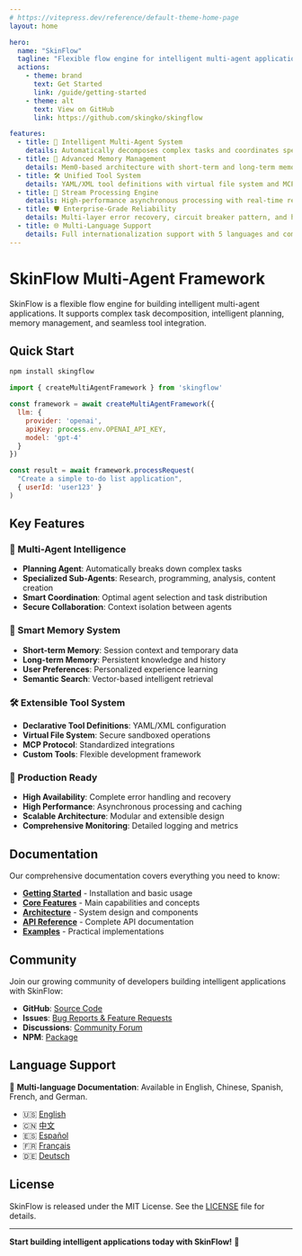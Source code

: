 ```yaml
---
# https://vitepress.dev/reference/default-theme-home-page
layout: home

hero:
  name: "SkinFlow"
  tagline: "Flexible flow engine for intelligent multi-agent applications"
  actions:
    - theme: brand
      text: Get Started
      link: /guide/getting-started
    - theme: alt
      text: View on GitHub
      link: https://github.com/skingko/skingflow

features:
  - title: 🧠 Intelligent Multi-Agent System
    details: Automatically decomposes complex tasks and coordinates specialized agents for optimal performance.
  - title: 💾 Advanced Memory Management
    details: Mem0-based architecture with short-term and long-term memory capabilities.
  - title: 🛠️ Unified Tool System
    details: YAML/XML tool definitions with virtual file system and MCP protocol support.
  - title: 🔄 Stream Processing Engine
    details: High-performance asynchronous processing with real-time response capabilities.
  - title: 🛡️ Enterprise-Grade Reliability
    details: Multi-layer error recovery, circuit breaker pattern, and health monitoring.
  - title: 🌐 Multi-Language Support
    details: Full internationalization support with 5 languages and comprehensive documentation.
---
```


# SkinFlow Multi-Agent Framework

SkinFlow is a flexible flow engine for building intelligent multi-agent applications. It supports complex task decomposition, intelligent planning, memory management, and seamless tool integration.

## Quick Start

```bash
npm install skingflow
```

```javascript
import { createMultiAgentFramework } from 'skingflow'

const framework = await createMultiAgentFramework({
  llm: {
    provider: 'openai',
    apiKey: process.env.OPENAI_API_KEY,
    model: 'gpt-4'
  }
})

const result = await framework.processRequest(
  "Create a simple to-do list application",
  { userId: 'user123' }
)
```

## Key Features

### 🧠 Multi-Agent Intelligence
- **Planning Agent**: Automatically breaks down complex tasks
- **Specialized Sub-Agents**: Research, programming, analysis, content creation
- **Smart Coordination**: Optimal agent selection and task distribution
- **Secure Collaboration**: Context isolation between agents

### 💾 Smart Memory System
- **Short-term Memory**: Session context and temporary data
- **Long-term Memory**: Persistent knowledge and history
- **User Preferences**: Personalized experience learning
- **Semantic Search**: Vector-based intelligent retrieval

### 🛠️ Extensible Tool System
- **Declarative Tool Definitions**: YAML/XML configuration
- **Virtual File System**: Secure sandboxed operations
- **MCP Protocol**: Standardized integrations
- **Custom Tools**: Flexible development framework

### 🚀 Production Ready
- **High Availability**: Complete error handling and recovery
- **High Performance**: Asynchronous processing and caching
- **Scalable Architecture**: Modular and extensible design
- **Comprehensive Monitoring**: Detailed logging and metrics

## Documentation

Our comprehensive documentation covers everything you need to know:

- **[Getting Started](guide/getting-started)** - Installation and basic usage
- **[Core Features](guide/core-features)** - Main capabilities and concepts
- **[Architecture](guide/architecture)** - System design and components
- **[API Reference](api/)** - Complete API documentation
- **[Examples](examples/)** - Practical implementations

## Community

Join our growing community of developers building intelligent applications with SkinFlow:

- **GitHub**: [Source Code](https://github.com/skingko/skingflow)
- **Issues**: [Bug Reports & Feature Requests](https://github.com/skingko/skingflow/issues)
- **Discussions**: [Community Forum](https://github.com/skingko/skingflow/discussions)
- **NPM**: [Package](https://www.npmjs.com/package/skingflow)

## Language Support

📖 **Multi-language Documentation**: Available in English, Chinese, Spanish, French, and German.

- 🇺🇸 [English](README.md)
- 🇨🇳 [中文](README.zh.md)
- 🇪🇸 [Español](README.es.md)
- 🇫🇷 [Français](README.fr.md)
- 🇩🇪 [Deutsch](README.de.md)

## License

SkinFlow is released under the MIT License. See the [LICENSE](https://github.com/skingko/skingflow/blob/main/LICENSE) file for details.

---

**Start building intelligent applications today with SkinFlow!** 🚀